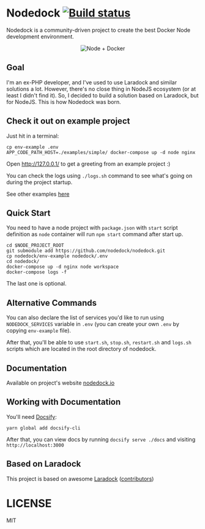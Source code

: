 # Nodedock <a href="https://travis-ci.org/nodedock/nodedock"><img src="https://travis-ci.org/nodedock/nodedock.svg?branch=master" alt="Build status"></a>

Nodedock is a community-driven project to create the best Docker Node development environment.

<p align="center">
<img alt="Node + Docker" src="https://raw.githubusercontent.com/nodedock/nodedock/master/docs/node-docker.png" />
</p>

## Goal

I'm an ex-PHP developer, and I've used to use Laradock and similar solutions a lot. However, there's no close thing in NodeJS ecosystem (or at least I didn't find it). So, I decided to build a solution based on Laradock, but for NodeJS. This is how Nodedock was born.

## Check it out on example project

Just hit in a terminal:

```
cp env-example .env
APP_CODE_PATH_HOST=./examples/simple/ docker-compose up -d node nginx
```

Open http://127.0.0.1/ to get a greeting from an example project :)

You can check the logs using `./logs.sh` command to see what's going on during the project startup.

See other examples [here](./examples)

## Quick Start

You need to have a node project with `package.json` with `start` script definition as `node` container will run `npm start` command after start up.

```
cd $NODE_PROJECT_ROOT
git submodule add https://github.com/nodedock/nodedock.git
cp nodedock/env-example nodedock/.env
cd nodedock/
docker-compose up -d nginx node workspace
docker-compose logs -f
```

The last one is optional.

## Alternative Commands

You can also declare the list of services you'd like to run using `NODEDOCK_SERVICES` variable in `.env` (you can create your own `.env` by copying `env-example` file).

After that, you'll be able to use `start.sh`, `stop.sh`, `restart.sh` and `logs.sh` scripts which are located in the root directory of nodedock.

## Documentation

Available on project's website [nodedock.io](https://nodedock.io)

## Working with Documentation

You'll need [Docsify](https://docsify.js.org/):

```
yarn global add docsify-cli
```

After that, you can view docs by running `docsify serve ./docs` and visiting `http://localhost:3000`

## Based on Laradock

This project is based on awesome [Laradock](https://github.com/laradock/laradock) ([contributors](https://github.com/laradock/laradock/graphs/contributors))

# LICENSE

MIT

